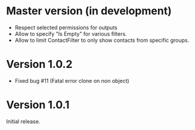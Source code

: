 # Master version (in development)

* Respect selected permissions for outputs 
* Allow to specify "Is Empty" for various filters.
* Allow to limit ContactFilter to only show contacts from specific groups.

# Version 1.0.2

* Fixed bug #11 (Fatal error clone on non object)

# Version 1.0.1

Initial release.